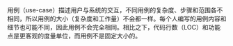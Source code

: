 用例（use-case）描述用户与系统的交互，不同用例的复杂度、步骤和范围各不相同，所以用例的大小（复杂度和工作量）不会都一样。每个人编写的用例内容和细节也可能不同，因此用例不会完全相同。相比之下，代码行数（LOC）和功能点是更客观的度量单位，而用例不是固定大小的。